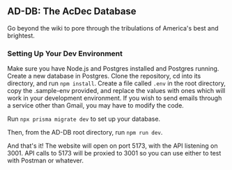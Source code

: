 ## AD-DB: The AcDec Database
Go beyond the wiki to pore through the tribulations of America's best and brightest.

### Setting Up Your Dev Environment
Make sure you have Node.js and Postgres installed and Postgres running. Create a new database in Postgres. Clone the repository, cd into its directory, and run `npm install`. Create a file called `.env` in the root directory, copy the .sample-env provided, and replace the values with ones which will work in your development environment. If you wish to send emails through a service other than Gmail, you may have to modify the code. 

Run `npx prisma migrate dev` to set up your database. 

Then, from the AD-DB root directory, run `npm run dev`.

And that's it! The website will open on port 5173, with the API listening on 3001. API calls to 5173 will be proxied to 3001 so you can use either to test with Postman or whatever. 
